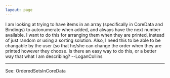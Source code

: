 ```yaml
---
layout: page
---
```


I am looking at trying to have items in an array (specifically in CoreData and Bindings) to autonumerate when added, and always have the next number available. I want to do this for arranging them when they are printed, instead of just random or using a sorting solution. Also, I need this to be able to be changable by the user (so that he/she can change the order when they are printed however they choose. Is there an easy way to do this, or a better way that what I am describing? --LoganCollins

----

See: OrderedSetsInCoreData
